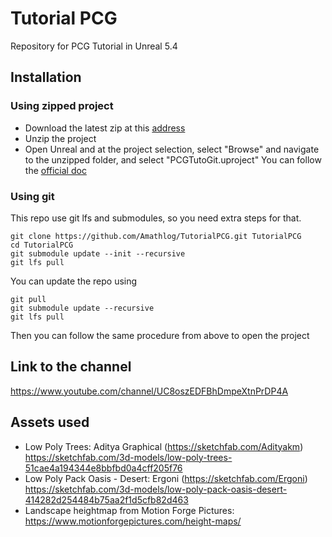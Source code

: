# Tutorial PCG
Repository for PCG Tutorial in Unreal 5.4

## Installation

### Using zipped project
- Download the latest zip at this [address](https://1drv.ms/f/s!AtWdSQYow8-v6Te9EIkr1WTYMfi_?e=VNNNFA)
- Unzip the project
- Open Unreal and at the project selection, select "Browse" and navigate to the unzipped folder, and select "PCGTutoGit.uproject"
  You can follow the [official doc](https://docs.unrealengine.com/latest/en-US/opening-an-existing-unreal-engine-project/)

### Using git
This repo use git lfs and submodules, so you need extra steps for that.
```
git clone https://github.com/Amathlog/TutorialPCG.git TutorialPCG
cd TutorialPCG
git submodule update --init --recursive
git lfs pull
```

You can update the repo using
```
git pull
git submodule update --recursive
git lfs pull
```

Then you can follow the same procedure from above to open the project

## Link to the channel
https://www.youtube.com/channel/UC8oszEDFBhDmpeXtnPrDP4A

## Assets used
* Low Poly Trees: Aditya Graphical (https://sketchfab.com/Adityakm) https://sketchfab.com/3d-models/low-poly-trees-51cae4a194344e8bbfbd0a4cff205f76
* Low Poly Pack Oasis - Desert: Ergoni (https://sketchfab.com/Ergoni) https://sketchfab.com/3d-models/low-poly-pack-oasis-desert-414282d254484b75aa2f1d5cfb82d463
* Landscape heightmap from Motion Forge Pictures: https://www.motionforgepictures.com/height-maps/
